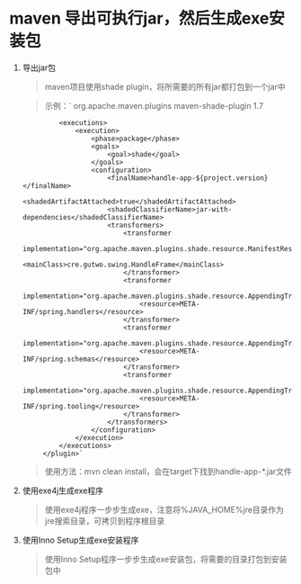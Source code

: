# maven 导出可执行jar，然后生成exe安装包 #
1. 导出jar包
	
	> maven项目使用shade plugin，将所需要的所有jar都打包到一个jar中

	> 示例：`<plugin>
				<groupId>org.apache.maven.plugins</groupId>
				<artifactId>maven-shade-plugin</artifactId>
				<version>1.7</version>

				<executions>
					<execution>
						<phase>package</phase>
						<goals>
							<goal>shade</goal>
						</goals>
						<configuration>
							<finalName>handle-app-${project.version}</finalName>
							<shadedArtifactAttached>true</shadedArtifactAttached>
							<shadedClassifierName>jar-with-dependencies</shadedClassifierName>
							<transformers>
								<transformer
									implementation="org.apache.maven.plugins.shade.resource.ManifestResourceTransformer">
									<mainClass>cre.gutwo.swing.HandleFrame</mainClass>
								</transformer>
								<transformer
									implementation="org.apache.maven.plugins.shade.resource.AppendingTransformer">
									<resource>META-INF/spring.handlers</resource>
								</transformer>
								<transformer
									implementation="org.apache.maven.plugins.shade.resource.AppendingTransformer">
									<resource>META-INF/spring.schemas</resource>
								</transformer>
								<transformer
									implementation="org.apache.maven.plugins.shade.resource.AppendingTransformer">
									<resource>META-INF/spring.tooling</resource>
								</transformer>
							</transformers>
						</configuration>
					</execution>
				</executions>
			</plugin>`

	> 使用方法：mvn clean install，会在target下找到handle-app-*.jar文件

2. 使用exe4j生成exe程序

	> 使用exe4j程序一步步生成exe，注意将%JAVA_HOME%jre目录作为jre搜索目录，可拷贝到程序根目录

3. 使用Inno Setup生成exe安装程序

	> 使用Inno Setup程序一步步生成exe安装包，将需要的目录打包到安装包中